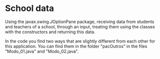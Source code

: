 # School data
Using the javax.swing.JOptionPane package, receiving data from students and teachers of a school, through an input, treating them using the classes with the constructors and returning this data.

In the code you find two ways that are slightly different from each other for this application. You can find them in the folder "pacOutros" in the files "Modo_01.java" and "Modo_02.java".
